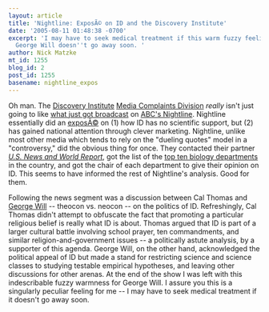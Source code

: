 ```yaml
---
layout: article
title: 'Nightline: ExposÃ© on ID and the Discovery Institute'
date: '2005-08-11 01:48:38 -0700'
excerpt: 'I may have to seek medical treatment if this warm fuzzy feeling I have for
  George Will doesn''t go away soon. '
author: Nick Matzke
mt_id: 1255
blog_id: 2
post_id: 1255
basename: nightline_expos
---
```

<img src="http://a.abcnews.com/images/Technology/abc_darwin_bible_050503_t.jpg" alt="" style="float:left;" />Oh man.  The [Discovery Institute](http://www.discovery.org) [Media Complaints Division](http://www.evolutionnews.org/) _really_ isn't just going to like [what just got broadcast](http://abcnews.go.com/Nightline/story?id=1027129&amp;page=1) on [ABC's Nightline](http://abcnews.go.com/Nightline/).  Nightline essentially did an [exposÃ©](http://abcnews.go.com/Nightline/story?id=1027129&amp;page=1) on (1) how ID has no scientific support, but (2) has gained national attention through clever marketing. Nightline, unlike most other media which tends to rely on the "dueling quotes" model in a "controversy," did the obvious thing for once. They contacted their partner [_U.S. News and World Report_](http://www.usnews.com/usnews/home.htm), got the list of the [top ten biology departments](http://www.usnews.com/usnews/edu/grad/rankings/phdsci/brief/bio_brief.php) in the country, and got the chair of each department to give their opinion on ID. This seems to have informed the rest of Nightline's analysis.  Good for them.

Following the news segment was a discussion between Cal Thomas and [George Will](http://www.msnbc.msn.com/id/8358264/site/newsweek/) -- theocon vs. neocon -- on the politics of ID.  Refreshingly, Cal Thomas didn't attempt to obfuscate the fact that promoting a particular religious belief is really what ID is about. Thomas argued that ID is part of a larger cultural battle involving school prayer, ten commandments, and similar religion-and-government issues -- a politically astute analysis, by a supporter of this agenda.  George Will, on the other hand, acknowledged the political appeal of ID but made a stand for restricting science and science classes to studying testable empirical hypotheses, and leaving other discussions for other arenas.  At the end of the show I was left with this indescribable fuzzy warmness for George Will.  I assure you this is a singularly peculiar feeling for me -- I may have to seek medical treatment if it doesn't go away soon.
